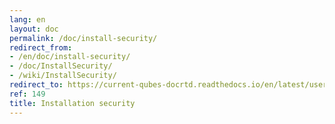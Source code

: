 ```yaml
---
lang: en
layout: doc
permalink: /doc/install-security/
redirect_from:
- /en/doc/install-security/
- /doc/InstallSecurity/
- /wiki/InstallSecurity/
redirect_to: https://current-qubes-docrtd.readthedocs.io/en/latest/user/downloading-installing-upgrading/install-security.html
ref: 149
title: Installation security
---
```

